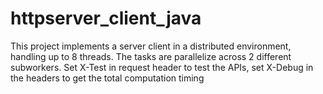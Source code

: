 # httpserver_client_java

This project implements a server client in a distributed environment, handling up to 8 threads. The tasks are parallelize across 2 different subworkers. Set X-Test in request header to test the APIs, set X-Debug in the headers to get the total computation timing
